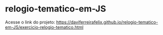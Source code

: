 # relogio-tematico-em-JS
Acesse o link do projeto: https://daviferreirafelix.github.io/relogio-tematico-em-JS/exercicio-relogio-tematico.html
